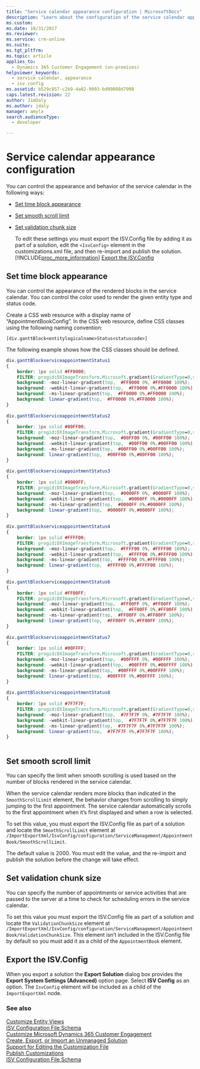 ```yaml
---
title: "Service calendar appearance configuration | MicrosoftDocs"
description: "Learn about the configuration of the service calendar appearance configuration."
ms.custom: 
ms.date: 10/31/2017
ms.reviewer: 
ms.service: crm-online
ms.suite: 
ms.tgt_pltfrm: 
ms.topic: article
applies_to: 
  - Dynamics 365 Customer Engagement (on-premises)
helpviewer_keywords: 
  - service calendar, appearance
  - isv.config
ms.assetid: b529c857-c2b9-4a02-9993-bd99008d7998
caps.latest.revision: 22
author: JimDaly
ms.author: jdaly
manager: amyla
search.audienceType: 
  - developer

---
```

# Service calendar appearance configuration

You can control the appearance and behavior of the service calendar in the following ways:  
  
- [Set time block appearance](service-calendar-appearance-configuration.md#BKMK_TimeBlock)  
  
- [Set smooth scroll limit](service-calendar-appearance-configuration.md#BKMK_SmoothScrollLimit)  
  
- [Set validation chunk size](service-calendar-appearance-configuration.md#BKMK_ValidationChunkSize)  
  
  To edit these settings you must export the ISV.Config file by adding it as part of a solution, edit the `<IsvConfig>` element in the customizations.xml file, and then re-import and publish the solution. [!INCLUDE[proc_more_information](../../includes/proc-more-information.md)] [Export the ISV.Config](service-calendar-appearance-configuration.md#BKMK_ExportISVConfig)  
  
<a name="BKMK_TimeBlock"></a>   
## Set time block appearance  
 You can control the appearance of the rendered blocks in the service calendar. You can control the color used to render the given entity type and status code.  
  
 Create a CSS web resource with a display name of “AppointmentBookConfig”. In the CSS web resource, define CSS classes using the following naming convention:  
  
 `[div.ganttBlock<entitylogicalname>Status<statuscode>]`  
  
 The following example shows how the CSS classes should be defined.  
  
```css  
div.ganttBlockserviceappointmentStatus1  
{  
    border: 1px solid #FF0000;  
    FILTER: progid:DXImageTransform.Microsoft.gradient(GradientType=0,startColorstr='#FF0000',endColorstr='#FF0000');  
    background: -moz-linear-gradient(top,  #FF0000 0%, #FF0000 100%);  
    background: -webkit-linear-gradient(top,  #FF0000 0%,#FF0000 100%);  
    background: -ms-linear-gradient(top,  #FF0000 0%,#FF0000 100%);  
    background: linear-gradient(top,  #FF0000 0%,#FF0000 100%);  
}   
  
div.ganttBlockserviceappointmentStatus2  
{  
    border: 1px solid #00FF00;  
    FILTER: progid:DXImageTransform.Microsoft.gradient(GradientType=0,startColorstr='#00FF00',endColorstr='#00FF00');  
    background: -moz-linear-gradient(top,  #00FF00 0%, #00FF00 100%);  
    background: -webkit-linear-gradient(top,  #00FF00 0%,#00FF00 100%);  
    background: -ms-linear-gradient(top,  #00FF00 0%,#00FF00 100%);  
    background: linear-gradient(top,  #00FF00 0%,#00FF00 100%);  
}  
  
div.ganttBlockserviceappointmentStatus3  
{  
    border: 1px solid #0000FF;  
    FILTER: progid:DXImageTransform.Microsoft.gradient(GradientType=0,startColorstr='#0000FF',endColorstr='#0000FF');  
    background: -moz-linear-gradient(top,  #0000FF 0%, #0000FF 100%);  
    background: -webkit-linear-gradient(top,  #0000FF 0%,#0000FF 100%);  
    background: -ms-linear-gradient(top,  #0000FF 0%,#0000FF 100%);  
    background: linear-gradient(top,  #0000FF 0%,#0000FF 100%);  
}   
  
div.ganttBlockserviceappointmentStatus4  
{  
    border: 1px solid #FFFF00;  
    FILTER: progid:DXImageTransform.Microsoft.gradient(GradientType=0,startColorstr='#FFFF00',endColorstr='#FFFF00');  
    background: -moz-linear-gradient(top,  #FFFF00 0%, #FFFF00 100%);  
    background: -webkit-linear-gradient(top,  #FFFF00 0%,#FFFF00 100%);  
    background: -ms-linear-gradient(top,  #FFFF00 0%,#FFFF00 100%);  
    background: linear-gradient(top,  #FFFF00 0%,#FFFF00 100%);  
}   
  
div.ganttBlockserviceappointmentStatus6  
{  
    border: 1px solid #FF00FF;  
    FILTER: progid:DXImageTransform.Microsoft.gradient(GradientType=0,startColorstr='#FF00FF',endColorstr='#FF00FF');  
    background: -moz-linear-gradient(top,  #FF00FF 0%, #FF00FF 100%);  
    background: -webkit-linear-gradient(top,  #FF00FF 0%,#FF00FF 100%);  
    background: -ms-linear-gradient(top,  #FF00FF 0%,#FF00FF 100%);  
    background: linear-gradient(top,  #FF00FF 0%,#FF00FF 100%);  
}   
  
div.ganttBlockserviceappointmentStatus7  
{  
    border: 1px solid #00FFFF;  
    FILTER: progid:DXImageTransform.Microsoft.gradient(GradientType=0,startColorstr='#00FFFF',endColorstr='#00FFFF');  
    background: -moz-linear-gradient(top,  #00FFFF 0%, #00FFFF 100%);  
    background: -webkit-linear-gradient(top,  #00FFFF 0%,#00FFFF 100%);  
    background: -ms-linear-gradient(top,  #00FFFF 0%,#00FFFF 100%);  
    background: linear-gradient(top,  #00FFFF 0%,#00FFFF 100%);  
}  
  
div.ganttBlockserviceappointmentStatus8  
{  
    border: 1px solid #7F7F7F;  
    FILTER: progid:DXImageTransform.Microsoft.gradient(GradientType=0,startColorstr='#7F7F7F',endColorstr='#7F7F7F');  
    background: -moz-linear-gradient(top,  #7F7F7F 0%, #7F7F7F 100%);  
    background: -webkit-linear-gradient(top,  #7F7F7F 0%,#7F7F7F 100%);  
    background: -ms-linear-gradient(top,  #7F7F7F 0%,#7F7F7F 100%);  
    background: linear-gradient(top,  #7F7F7F 0%,#7F7F7F 100%);  
}  
  
```  
  
<a name="BKMK_SmoothScrollLimit"></a>   
## Set smooth scroll limit  
 You can specify the limit when smooth scrolling is used based on the number of blocks rendered in the service calendar.  
  
 When the service calendar renders more blocks than indicated in the `SmoothScrollLimit` element, the behavior changes from scrolling to simply jumping to the first appointment. The service calendar automatically scrolls to the first appointment when it’s first displayed and when a row is selected.  
  
 To set this value, you must export the ISV.Config file as part of a solution and locate the `SmoothScrollLimit` element at `/ImportExportXml/IsvConfig/configuration/ServiceManagement/AppointmentBook/SmoothScrollLimit`.  
  
 The default value is 2000. You must edit the value, and the re-import and publish the solution before the change will take effect.  
  
<a name="BKMK_ValidationChunkSize"></a>   
## Set validation chunk size  
 You can specify the number of appointments or service activities that are passed to the server at a time to check for scheduling errors in the service calendar.  
  
 To set this value you must export the ISV.Config file as part of a solution and locate the `ValidationChunkSize` element at  `/ImportExportXml/IsvConfig/configuration/ServiceManagement/AppointmentBook/ValidationChunkSize`. This element isn’t included in the ISV.Config file by default so you must add it as a child of the `AppointmentBook` element.  
  
<a name="BKMK_ExportISVConfig"></a>   
## Export the ISV.Config  
 When you export a solution the **Export Solution** dialog box provides the **Export System Settings (Advanced)** option page. Select **ISV Config** as an option. The `IsvConfig` element will be included as a child of the `ImportExportXml` node.  
  
### See also  
 [Customize Entity Views](customize-entity-views.md)   
 [ISV Configuration File Schema](isv-configuration-file-schema.md)   
 [Customize Microsoft Dynamics 365 Customer Engagement](customize-applications.md)   
 [Create, Export, or Import an Unmanaged Solution](../create-export-import-unmanaged-solution.md)   
 [Support for Editing the Customization File](when-edit-customization-file.md)   
 [Publish Customizations](publish-customizations.md)   
 [ISV Configuration File Schema](isv-configuration-file-schema.md)

